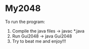 # My2048
To run the program:
  1. Compile the java files -> javac *.java
  2. Run Gui2048 -> java Gui2048
  3. Try to beat me and enjoy!!!
